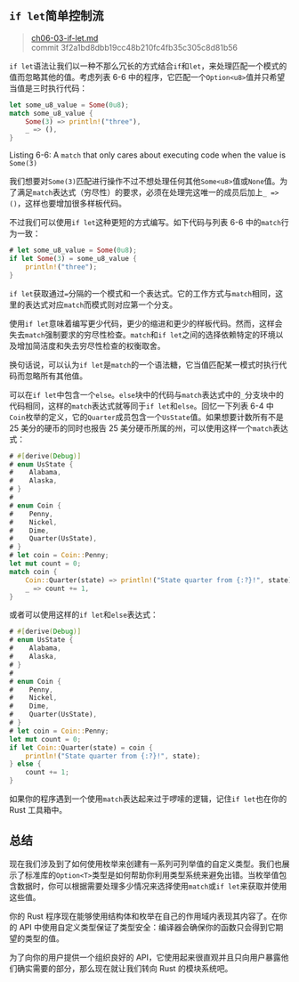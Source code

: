 ## `if let`简单控制流

> [ch06-03-if-let.md](https://github.com/rust-lang/book/blob/master/second-edition/src/ch06-03-if-let.md)
> <br>
> commit 3f2a1bd8dbb19cc48b210fc4fb35c305c8d81b56

`if let`语法让我们以一种不那么冗长的方式结合`if`和`let`，来处理匹配一个模式的值而忽略其他的值。考虑列表 6-6 中的程序，它匹配一个`Option<u8>`值并只希望当值是三时执行代码：

```rust
let some_u8_value = Some(0u8);
match some_u8_value {
    Some(3) => println!("three"),
    _ => (),
}
```

<span class="caption">Listing 6-6: A `match` that only cares about executing
code when the value is `Some(3)`</span>

我们想要对`Some(3)`匹配进行操作不过不想处理任何其他`Some<u8>`值或`None`值。为了满足`match`表达式（穷尽性）的要求，必须在处理完这唯一的成员后加上`_ => ()`，这样也要增加很多样板代码。

不过我们可以使用`if let`这种更短的方式编写。如下代码与列表 6-6 中的`match`行为一致：

```rust
# let some_u8_value = Some(0u8);
if let Some(3) = some_u8_value {
    println!("three");
}
```

`if let`获取通过`=`分隔的一个模式和一个表达式。它的工作方式与`match`相同，这里的表达式对应`match`而模式则对应第一个分支。

使用`if let`意味着编写更少代码，更少的缩进和更少的样板代码。然而，这样会失去`match`强制要求的穷尽性检查。`match`和`if let`之间的选择依赖特定的环境以及增加简洁度和失去穷尽性检查的权衡取舍。

换句话说，可以认为`if let`是`match`的一个语法糖，它当值匹配某一模式时执行代码而忽略所有其他值。

可以在`if let`中包含一个`else`。`else`块中的代码与`match`表达式中的`_`分支块中的代码相同，这样的`match`表达式就等同于`if let`和`else`。回忆一下列表 6-4 中`Coin`枚举的定义，它的`Quarter`成员包含一个`UsState`值。如果想要计数所有不是 25 美分的硬币的同时也报告 25 美分硬币所属的州，可以使用这样一个`match`表达式：

```rust
# #[derive(Debug)]
# enum UsState {
#    Alabama,
#    Alaska,
# }
#
# enum Coin {
#    Penny,
#    Nickel,
#    Dime,
#    Quarter(UsState),
# }
# let coin = Coin::Penny;
let mut count = 0;
match coin {
    Coin::Quarter(state) => println!("State quarter from {:?}!", state),
    _ => count += 1,
}
```

或者可以使用这样的`if let`和`else`表达式：

```rust
# #[derive(Debug)]
# enum UsState {
#    Alabama,
#    Alaska,
# }
#
# enum Coin {
#    Penny,
#    Nickel,
#    Dime,
#    Quarter(UsState),
# }
# let coin = Coin::Penny;
let mut count = 0;
if let Coin::Quarter(state) = coin {
    println!("State quarter from {:?}!", state);
} else {
    count += 1;
}
```

如果你的程序遇到一个使用`match`表达起来过于啰嗦的逻辑，记住`if let`也在你的 Rust 工具箱中。

## 总结

现在我们涉及到了如何使用枚举来创建有一系列可列举值的自定义类型。我们也展示了标准库的`Option<T>`类型是如何帮助你利用类型系统来避免出错。当枚举值包含数据时，你可以根据需要处理多少情况来选择使用`match`或`if let`来获取并使用这些值。

你的 Rust 程序现在能够使用结构体和枚举在自己的作用域内表现其内容了。在你的 API 中使用自定义类型保证了类型安全：编译器会确保你的函数只会得到它期望的类型的值。

为了向你的用户提供一个组织良好的 API，它使用起来很直观并且只向用户暴露他们确实需要的部分，那么现在就让我们转向 Rust 的模块系统吧。